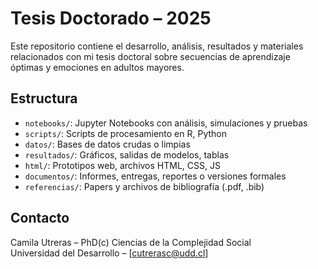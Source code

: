 # Tesis Doctorado – 2025

Este repositorio contiene el desarrollo, análisis, resultados y materiales relacionados con mi tesis doctoral sobre secuencias de aprendizaje óptimas y emociones en adultos mayores.

## Estructura

- `notebooks/`: Jupyter Notebooks con análisis, simulaciones y pruebas
- `scripts/`: Scripts de procesamiento en R, Python
- `datos/`: Bases de datos crudas o limpias
- `resultados/`: Gráficos, salidas de modelos, tablas
- `html/`: Prototipos web, archivos HTML, CSS, JS
- `documentos/`: Informes, entregas, reportes o versiones formales
- `referencias/`: Papers y archivos de bibliografía (.pdf, .bib)

## Contacto

Camila Utreras – PhD(c) Ciencias de la Complejidad Social  
Universidad del Desarrollo – [cutrerasc@udd.cl]
